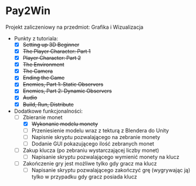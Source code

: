 # Pay2Win
Projekt zaliczeniowy na przedmiot: Grafika i Wizualizacja
- Punkty z tutoriala:
    - [x] ~~Setting up 3D Beginner~~
    - [x] ~~The Player Character: Part 1~~
    - [x] ~~Player Character: Part 2~~
    - [x] ~~The Environment~~
    - [x] ~~The Camera~~
    - [x] ~~Ending the Game~~
    - [x] ~~Enemies, Part 1: Static Observers~~
    - [x] ~~Enemies, Part 2: Dynamic Observers~~
    - [x] ~~Audio~~
    - [x] ~~Build, Run, Distribute~~
- Dodatkowe funkcjonalności:
    - [ ] Zbieranie monet
        - [x] ~~Wykonanie modelu monety~~
        - [ ] Przeniesienie modelu wraz z tekturą z Blendera do Unity
        - [ ] Napisnie skryptu pozwalającego na zebranie monety
        - [ ] Dodanie GUI pokazującego ilość zebranych monet
    - [ ] Zakup klucza (po zebraniu wystarczającej liczby monet)
        - [ ] Napisanie skryptu pozwalającego wymienić monety na klucz
    - [ ] Zakończenie gry jest możliwe tylko gdy gracz ma klucz
        - [ ] Napisanie skryptu pozwalającego zakończyć grę (wygrywając ją) tylko w przypadku gdy gracz posiada klucz
